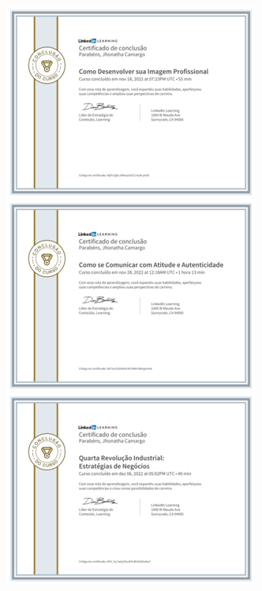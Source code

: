 ![NPM](https://github.com/jhonncamarg0/oracle-next-education/blob/main/certificados/linkedin-learning/desenvolvimento-de-carreira/como-desenvolver-sua-imagem-profissional.jpg)
![NPM](https://github.com/jhonncamarg0/oracle-next-education/blob/main/certificados/linkedin-learning/desenvolvimento-de-carreira/como-se-comunicar-com-atitude-e-autenticidade.jpg)
![NPM](https://github.com/jhonncamarg0/oracle-next-education/blob/main/certificados/linkedin-learning/desenvolvimento-de-carreira/quarta-revolucao-industrial-estrategias-de-negocios.jpg)
